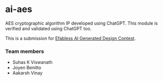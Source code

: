 # ai-aes

AES cryptographic algorithm IP developed using ChatGPT. This module is verified and validated using ChatGPT too.

This is a submission for [Efabless AI Generated Design Contest](https://efabless.com/ai-generated-design-contest).

### Team members
- Suhas K Viswanath
- Joyen Benitto
- Aakarsh Vinay
